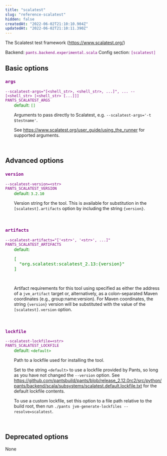 ```yaml
---
title: "scalatest"
slug: "reference-scalatest"
hidden: false
createdAt: "2022-06-02T21:10:10.904Z"
updatedAt: "2022-06-02T21:10:11.390Z"
---
```

The Scalatest test framework (https://www.scalatest.org/)

Backend: <span style="color: purple"><code>pants.backend.experimental.scala</code></span>
Config section: <span style="color: purple"><code>[scalatest]</code></span>

## Basic options

<div style="color: purple">
  <h3><code>args</code></h3>
  <code>--scalatest-args=&quot;[&lt;shell_str&gt;, &lt;shell_str&gt;, ...]&quot;, ... -- [&lt;shell_str&gt; [&lt;shell_str&gt; [...]]]</code><br>
  <code>PANTS_SCALATEST_ARGS</code><br>
</div>
<div style="padding-left: 2em;">
<span style="color: green">default: <code>[]</code></span>

<br>

Arguments to pass directly to Scalatest, e.g. `--scalatest-args='-t $testname'`.

See https://www.scalatest.org/user_guide/using_the_runner for supported arguments.
</div>
<br>


## Advanced options

<div style="color: purple">
  <h3><code>version</code></h3>
  <code>--scalatest-version=&lt;str&gt;</code><br>
  <code>PANTS_SCALATEST_VERSION</code><br>
</div>
<div style="padding-left: 2em;">
<span style="color: green">default: <code>3.2.10</code></span>

<br>

Version string for the tool. This is available for substitution in the `[scalatest].artifacts` option by including the string `{version}`.
</div>
<br>

<div style="color: purple">
  <h3><code>artifacts</code></h3>
  <code>--scalatest-artifacts=&quot;['&lt;str&gt;', '&lt;str&gt;', ...]&quot;</code><br>
  <code>PANTS_SCALATEST_ARTIFACTS</code><br>
</div>
<div style="padding-left: 2em;">
<span style="color: green">default: <pre>[
  "org.scalatest:scalatest&lowbar;2.13:{version}"
]</pre></span>

<br>

Artifact requirements for this tool using specified as either the address of a `jvm_artifact` target or, alternatively, as a colon-separated Maven coordinates (e.g., group:name:version). For Maven coordinates, the string `{version}` version will be substituted with the value of the `[scalatest].version` option.
</div>
<br>

<div style="color: purple">
  <h3><code>lockfile</code></h3>
  <code>--scalatest-lockfile=&lt;str&gt;</code><br>
  <code>PANTS_SCALATEST_LOCKFILE</code><br>
</div>
<div style="padding-left: 2em;">
<span style="color: green">default: <code>&lt;default&gt;</code></span>

<br>

Path to a lockfile used for installing the tool.

Set to the string `<default>` to use a lockfile provided by Pants, so long as you have not changed the `--version` option. See https://github.com/pantsbuild/pants/blob/release_2.12.0rc2/src/python/pants/backend/scala/subsystems/scalatest.default.lockfile.txt for the default lockfile contents.

To use a custom lockfile, set this option to a file path relative to the build root, then run `./pants jvm-generate-lockfiles --resolve=scalatest`.
</div>
<br>


## Deprecated options

None